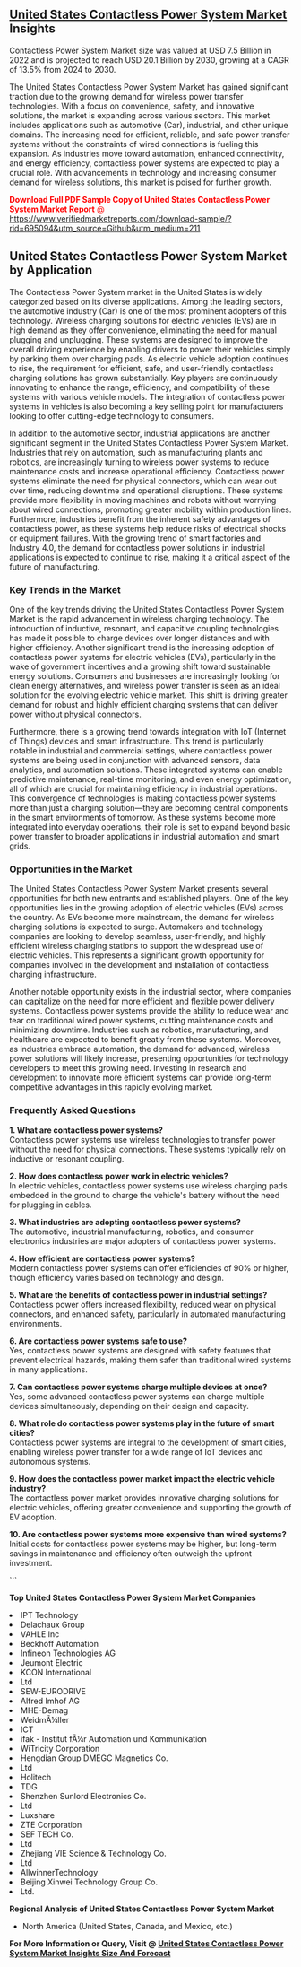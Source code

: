 <h2><a href="https://www.verifiedmarketreports.com/download-sample/?rid=695094&amp;utm_source=Github&amp;utm_medium=211" target="_blank">United States Contactless Power System Market</a> Insights</h2><p>Contactless Power System Market size was valued at USD 7.5 Billion in 2022 and is projected to reach USD 20.1 Billion by 2030, growing at a CAGR of 13.5% from 2024 to 2030.</p><p><p>The United States Contactless Power System Market has gained significant traction due to the growing demand for wireless power transfer technologies. With a focus on convenience, safety, and innovative solutions, the market is expanding across various sectors. This market includes applications such as automotive (Car), industrial, and other unique domains. The increasing need for efficient, reliable, and safe power transfer systems without the constraints of wired connections is fueling this expansion. As industries move toward automation, enhanced connectivity, and energy efficiency, contactless power systems are expected to play a crucial role. With advancements in technology and increasing consumer demand for wireless solutions, this market is poised for further growth. <p><span class=""><span style="color: #ff0000;"><strong>Download Full PDF Sample Copy of United States Contactless Power System Market Report</strong> @ </span><a href="https://www.verifiedmarketreports.com/download-sample/?rid=695094&amp;utm_source=Github&amp;utm_medium=211" target="_blank">https://www.verifiedmarketreports.com/download-sample/?rid=695094&amp;utm_source=Github&amp;utm_medium=211</a></span></p></p><h2>United States Contactless Power System Market by Application</h2><p>The Contactless Power System market in the United States is widely categorized based on its diverse applications. Among the leading sectors, the automotive industry (Car) is one of the most prominent adopters of this technology. Wireless charging solutions for electric vehicles (EVs) are in high demand as they offer convenience, eliminating the need for manual plugging and unplugging. These systems are designed to improve the overall driving experience by enabling drivers to power their vehicles simply by parking them over charging pads. As electric vehicle adoption continues to rise, the requirement for efficient, safe, and user-friendly contactless charging solutions has grown substantially. Key players are continuously innovating to enhance the range, efficiency, and compatibility of these systems with various vehicle models. The integration of contactless power systems in vehicles is also becoming a key selling point for manufacturers looking to offer cutting-edge technology to consumers.</p><p>In addition to the automotive sector, industrial applications are another significant segment in the United States Contactless Power System Market. Industries that rely on automation, such as manufacturing plants and robotics, are increasingly turning to wireless power systems to reduce maintenance costs and increase operational efficiency. Contactless power systems eliminate the need for physical connectors, which can wear out over time, reducing downtime and operational disruptions. These systems provide more flexibility in moving machines and robots without worrying about wired connections, promoting greater mobility within production lines. Furthermore, industries benefit from the inherent safety advantages of contactless power, as these systems help reduce risks of electrical shocks or equipment failures. With the growing trend of smart factories and Industry 4.0, the demand for contactless power solutions in industrial applications is expected to continue to rise, making it a critical aspect of the future of manufacturing.</p><h3>Key Trends in the Market</h3><p>One of the key trends driving the United States Contactless Power System Market is the rapid advancement in wireless charging technology. The introduction of inductive, resonant, and capacitive coupling technologies has made it possible to charge devices over longer distances and with higher efficiency. Another significant trend is the increasing adoption of contactless power systems for electric vehicles (EVs), particularly in the wake of government incentives and a growing shift toward sustainable energy solutions. Consumers and businesses are increasingly looking for clean energy alternatives, and wireless power transfer is seen as an ideal solution for the evolving electric vehicle market. This shift is driving greater demand for robust and highly efficient charging systems that can deliver power without physical connectors.</p><p>Furthermore, there is a growing trend towards integration with IoT (Internet of Things) devices and smart infrastructure. This trend is particularly notable in industrial and commercial settings, where contactless power systems are being used in conjunction with advanced sensors, data analytics, and automation solutions. These integrated systems can enable predictive maintenance, real-time monitoring, and even energy optimization, all of which are crucial for maintaining efficiency in industrial operations. This convergence of technologies is making contactless power systems more than just a charging solution—they are becoming central components in the smart environments of tomorrow. As these systems become more integrated into everyday operations, their role is set to expand beyond basic power transfer to broader applications in industrial automation and smart grids.</p><h3>Opportunities in the Market</h3><p>The United States Contactless Power System Market presents several opportunities for both new entrants and established players. One of the key opportunities lies in the growing adoption of electric vehicles (EVs) across the country. As EVs become more mainstream, the demand for wireless charging solutions is expected to surge. Automakers and technology companies are looking to develop seamless, user-friendly, and highly efficient wireless charging stations to support the widespread use of electric vehicles. This represents a significant growth opportunity for companies involved in the development and installation of contactless charging infrastructure.</p><p>Another notable opportunity exists in the industrial sector, where companies can capitalize on the need for more efficient and flexible power delivery systems. Contactless power systems provide the ability to reduce wear and tear on traditional wired power systems, cutting maintenance costs and minimizing downtime. Industries such as robotics, manufacturing, and healthcare are expected to benefit greatly from these systems. Moreover, as industries embrace automation, the demand for advanced, wireless power solutions will likely increase, presenting opportunities for technology developers to meet this growing need. Investing in research and development to innovate more efficient systems can provide long-term competitive advantages in this rapidly evolving market.</p><h3>Frequently Asked Questions</h3><p><strong>1. What are contactless power systems?</strong><br>Contactless power systems use wireless technologies to transfer power without the need for physical connections. These systems typically rely on inductive or resonant coupling.</p><p><strong>2. How does contactless power work in electric vehicles?</strong><br>In electric vehicles, contactless power systems use wireless charging pads embedded in the ground to charge the vehicle's battery without the need for plugging in cables.</p><p><strong>3. What industries are adopting contactless power systems?</strong><br>The automotive, industrial manufacturing, robotics, and consumer electronics industries are major adopters of contactless power systems.</p><p><strong>4. How efficient are contactless power systems?</strong><br>Modern contactless power systems can offer efficiencies of 90% or higher, though efficiency varies based on technology and design.</p><p><strong>5. What are the benefits of contactless power in industrial settings?</strong><br>Contactless power offers increased flexibility, reduced wear on physical connectors, and enhanced safety, particularly in automated manufacturing environments.</p><p><strong>6. Are contactless power systems safe to use?</strong><br>Yes, contactless power systems are designed with safety features that prevent electrical hazards, making them safer than traditional wired systems in many applications.</p><p><strong>7. Can contactless power systems charge multiple devices at once?</strong><br>Yes, some advanced contactless power systems can charge multiple devices simultaneously, depending on their design and capacity.</p><p><strong>8. What role do contactless power systems play in the future of smart cities?</strong><br>Contactless power systems are integral to the development of smart cities, enabling wireless power transfer for a wide range of IoT devices and autonomous systems.</p><p><strong>9. How does the contactless power market impact the electric vehicle industry?</strong><br>The contactless power market provides innovative charging solutions for electric vehicles, offering greater convenience and supporting the growth of EV adoption.</p><p><strong>10. Are contactless power systems more expensive than wired systems?</strong><br>Initial costs for contactless power systems may be higher, but long-term savings in maintenance and efficiency often outweigh the upfront investment.</p>```</p><p><strong>Top United States Contactless Power System Market Companies</strong></p><div data-test-id=""><p><li>IPT Technology</li><li> Delachaux Group</li><li> VAHLE Inc</li><li> Beckhoff Automation</li><li> Infineon Technologies AG</li><li> Jeumont Electric</li><li> KCON International</li><li> Ltd</li><li> SEW-EURODRIVE</li><li> Alfred Imhof AG</li><li> MHE-Demag</li><li> WeidmÃ¼ller</li><li> ICT</li><li> ifak - Institut fÃ¼r Automation und Kommunikation</li><li> WiTricity Corporation</li><li> Hengdian Group DMEGC Magnetics Co.</li><li> Ltd</li><li> Holitech</li><li> TDG</li><li> Shenzhen Sunlord Electronics Co.</li><li>Ltd</li><li> Luxshare</li><li> ZTE Corporation</li><li> SEF TECH Co.</li><li> Ltd</li><li> Zhejiang VIE Science & Technology Co.</li><li>Ltd</li><li> AllwinnerTechnology</li><li> Beijing Xinwei Technology Group Co.</li><li> Ltd.</li></p><div><strong>Regional Analysis of&nbsp;United States Contactless Power System Market</strong></div><ul><li dir="ltr"><p dir="ltr">North America&nbsp;(United States, Canada, and Mexico, etc.)</p></li></ul><p><strong>For More Information or Query, Visit @&nbsp;</strong><strong><a href="https://www.verifiedmarketreports.com/product/contactless-power-system-market/?utm_source=Github&amp;utm_medium=211" target="_blank">United States Contactless Power System Market Insights Size And Forecast</a></strong></p></div>
